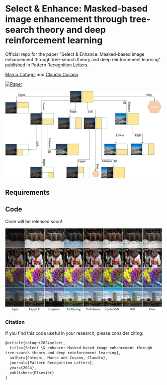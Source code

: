 # Select & Enhance: Masked-based image enhancement through tree-search theory and deep reinforcement learning

 Official repo for the paper "Select & Enhance: Masked-based image enhancement through tree-search theory and deep reinforcement learning" published in Pattern Recognition Letters.

 [Marco Cotogni](https://scholar.google.com/citations?user=8PUz5lAAAAAJ&hl=it) and [Claudio Cusano](https://scholar.google.com/citations?hl=it&user=lhZpU_8AAAAJ&view_op=list_works&sortby=pubdate)

[![Paper](https://img.shields.io/badge/Paper-brightgreen)](https://www.sciencedirect.com/science/article/pii/S0167865524001570)

<p align="center">
<img src="imgs/Tree.jpg" width="600"/>
</p>

## Requirements

## Code
Code will be released soon!

<p align="center">
<img src="imgs/grid_fivek.jpg" width="600"/>
</p>

### Citation
If you find this code useful in your research, please consider citing:
```
@article{cotogni2024select,
  title={Select \& enhance: Masked-based image enhancement through tree-search theory and deep reinforcement learning},
  author={Cotogni, Marco and Cusano, Claudio},
  journal={Pattern Recognition Letters},
  year={2024},
  publisher={Elsevier}
}
```
